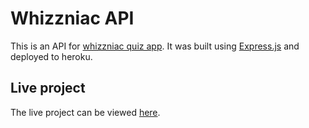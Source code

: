 # Whizzniac API

This is an API for [whizzniac quiz app](https://whizzniac.netlify.app/). It was built using [Express.js](https://expressjs.com/) and deployed to heroku.

## Live project

The live project can be viewed [here](https://whizzniac-api.herokuapp.com/).
